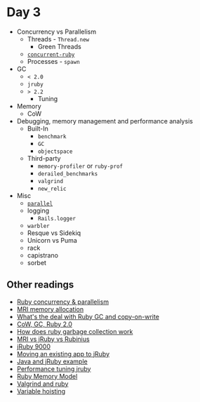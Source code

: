 # Day 3

* Concurrency vs Parallelism
  * Threads - `Thread.new`
    * Green Threads
  * [`concurrent-ruby`](https://github.com/ruby-concurrency/concurrent-ruby)
  * Processes - `spawn`
* GC
  * `< 2.0`
  * `jruby`
  * `> 2.2`
    * Tuning
* Memory
  * CoW
* Debugging, memory management and performance analysis
  * Built-In
    * `benchmark`
    * `GC`
    * `objectspace`
  * Third-party
    * `memory-profiler` or `ruby-prof`
    * `derailed_benchmarks`
    * `valgrind`
    * `new_relic`
* Misc
  * [`parallel`](https://github.com/grosser/parallel)
  * logging
    * `Rails.logger`
  * `warbler`
  * Resque vs Sidekiq
  * Unicorn vs Puma
  * rack
  * capistrano
  * sorbet

## Other readings

* [Ruby concurrency & parallelism](https://www.toptal.com/ruby/ruby-concurrency-and-parallelism-a-practical-primer)
* [MRI memory allocation](https://www.engineyard.com/blog/mri-memory-allocation-a-primer-for-developers)
* [What's the deal with Ruby GC and copy-on-write](https://medium.com/@rcdexta/whats-the-deal-with-ruby-gc-and-copy-on-write-f5eddef21485)
* [CoW, GC, Ruby 2.0](http://patshaughnessy.net/2012/3/23/why-you-should-be-excited-about-garbage-collection-in-ruby-2-0)
* [How does ruby garbage collection work](https://stackify.com/how-does-ruby-garbage-collection-work-a-simple-tutorial/)
* [MRI vs jRuby vs Rubinius](https://www.rubyguides.com/2016/10/mri-vs-jruby-vs-rubinius/)
* [jRuby 9000](http://blog.jruby.org/2015/07/jruby_9000/)
* [Moving an existing app to jRuby](https://devcenter.heroku.com/articles/moving-an-existing-rails-app-to-run-on-jruby)
* [Java and jRuby example](https://github.com/jruby/jruby/wiki/JRubyAndJavaCodeExamples)
* [Performance tuning jruby](https://github.com/jruby/jruby/wiki/PerformanceTuning)
* [Ruby Memory Model](https://docs.google.com/document/d/1pVzU8w_QF44YzUCCab990Q_WZOdhpKolCIHaiXG-sPw)
* [Valgrind and ruby](https://blog.evanweaver.com/2008/02/05/valgrind-and-ruby/)
* [Variable hoisting](https://ieftimov.com/post/variable-hoisting-ruby/)
